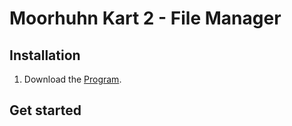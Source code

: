 # Moorhuhn Kart 2 - File Manager

## Installation

1. Download the [Program](https://github.com/Markimk13/mhk2_manager/raw/master/source/mhk2_manager.jar).

## Get started
